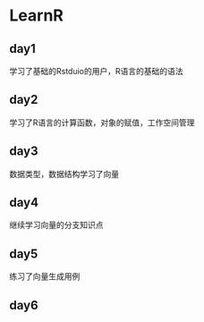 # LearnR

## day1

学习了基础的Rstduio的用户，R语言的基础的语法

## day2

学习了R语言的计算函数，对象的赋值，工作空间管理

## day3

数据类型，数据结构学习了向量

## day4

继续学习向量的分支知识点

## day5

练习了向量生成用例

## day6

